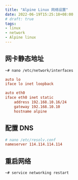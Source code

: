```yaml
---
title: "Alpine Linux 网络设置"
date: 2022-06-19T15:25:18+08:00
# draft: true
tags: 
- linux
- network
- Alpine linux
---
```


## 网卡静态地址
```bash
~# nano /etc/network/interfaces
```

```ini
auto lo
iface lo inet loopback

auto eth0
iface eth0 inet static
    address 192.168.10.16/24
    gateway 192.168.10.10
    hostname alpine
```

## 配置 DNS
```ini
# nano /etc/resolv.conf
nameserver 114.114.114.114
```

## 重启网络
```bash
~# service networking restart
```
